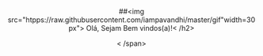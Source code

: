 <span align="center">

##<img src="htpps://raw.githubusercontent.com/iampavandhi/master/gif"width=30px"> Olá, Sejam Bem vindos(a)!< /h2>

< /span>
